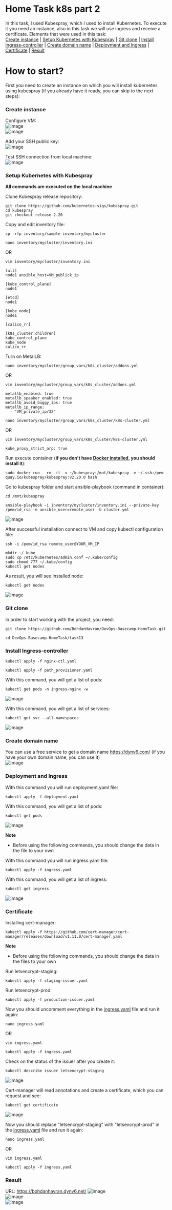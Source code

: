 # Home Task k8s part 2
In this task, I used Kubespray, which I used to install Kubernetes. To execute it you need an instance, also in this task we will use ingress and receive a certificate. Elements that were used in this task:<br>
[Сreate instance](#create-instance) | [Setup Kubernetes with Kubespray](#setup-kubernetes-with-kubespray) | [Git clone](#git-clone) | [Install Ingress-controller](#install-ingress-controller) | [Create domain name](#create-domain-name) | [Deployment and Ingress](#deployment-and-ingress) | [Certificate](#certificate) | [Result](#result)

# How to start?
First you need to create an instance on which you will install kubernetes using kubespray (if you already have it ready, you can skip to the next steps):

### <a name="create-instance">Сreate instance</a>

Configure VM:<br>
![image](https://user-images.githubusercontent.com/7732624/217242226-b3654270-9b73-4fe5-9917-f9301199b88f.png)<br>
![image](https://user-images.githubusercontent.com/7732624/217242472-d6c33077-c3ae-45ac-85e5-f9f054c8781b.png)

Add your SSH public key:<br>
![image](https://user-images.githubusercontent.com/7732624/217242911-54a684df-5dc9-491f-8245-a60f60f37e4d.png)

Test SSH connection from local machine:<br>
![image](https://user-images.githubusercontent.com/7732624/217244171-81ecec7c-ea63-4267-832d-6d884299adc0.png)

### <a name="setup-kubernetes-with-kubespray">Setup Kubernetes with Kubespray</a>
<b>All commands are executed on the local machine</b>

Clone Kubespray release  repository:
```
git clone https://github.com/kubernetes-sigs/kubespray.git
cd kubespray
git checkout release-2.20
```
Copy and edit inventory file:
```
cp -rfp inventory/sample inventory/mycluster
```
```
nano inventory/mycluster/inventory.ini
```
OR
```
vim inventory/mycluster/inventory.ini
```
```
[all]
node1 ansible_host=VM_publick_ip

[kube_control_plane]
node1

[etcd]
node1

[kube_node]
node1

[calico_rr]

[k8s_cluster:children]
kube_control_plane
kube_node
calico_rr
```
Turn on MetalLB:
```
nano inventory/mycluster/group_vars/k8s_cluster/addons.yml
```
OR
```
vim inventory/mycluster/group_vars/k8s_cluster/addons.yml
```
```
metallb_enabled: true
metallb_speaker_enabled: true
metallb_avoid_buggy_ips: true
metallb_ip_range:
  - "VM_private_ip/32"
```
```
nano inventory/mycluster/group_vars/k8s_cluster/k8s-cluster.yml
```
OR
```
vim inventory/mycluster/group_vars/k8s_cluster/k8s-cluster.yml
```
```
kube_proxy_strict_arp: true
```
Run execute container (<b>if you don't have [Docker installed](https://docs.docker.com/engine/install/ubuntu/), you should install it</b>):
```
sudo docker run --rm -it -v ~/kubespray:/mnt/kubespray -v ~/.ssh:/pem quay.io/kubespray/kubespray:v2.20.0 bash
```
Go to kubespray folder and start ansible-playbook (command in container):
```
cd /mnt/kubespray
```
```
ansible-playbook -i inventory/mycluster/inventory.ini --private-key /pem/id_rsa -e ansible_user=remote_user -b cluster.yml
```
![image](https://user-images.githubusercontent.com/7732624/217251644-161e8609-b5e9-4c31-9fa6-16a8241176e4.png)

After successful installation connect to VM and copy kubectl configuration file:
```
ssh -i /pem/id_rsa remote_user@YOUR_VM_IP
```
```
mkdir ~/.kube
sudo cp /etc/kubernetes/admin.conf ~/.kube/config
sudo chmod 777 ~/.kube/config
kubectl get nodes
```
As result, you will see installed node:<br>
```
kubectl get nodes
```
![image](https://user-images.githubusercontent.com/7732624/217257411-625e1c0c-6273-451c-9656-83592180fa93.png)

### <a name="git-clone">Git clone</a>

In order to start working with the project, you need:
```
git clone https://github.com/BohdanHavran/DevOps-Basecamp-HomeTask.git
```
```
cd DevOps-Basecamp-HomeTask/task13
```

### <a name="install-ingress-controller">Install Ingress-controller</a> 
```
kubectl apply -f nginx-ctl.yaml
```
```
kubectl apply -f path_provisioner.yaml
```

With this command, you will get a list of pods:
```
kubectl get pods -n ingress-nginx -w
```
![image](https://user-images.githubusercontent.com/7732624/217257802-269abf4a-f5d8-4245-b2a3-049924fe32fe.png)

With this command, you will get a list of services:
```
kubectl get svc --all-namespaces
```
![image](https://user-images.githubusercontent.com/7732624/217273874-f3cb4021-9db1-497a-bf65-6670e20a65ee.png)

### <a name="create-domain-name">Create domain name</a>
You can use a free service to get a domain name https://dynv6.com/ (if you have your own domain name, you can use it)<br>
![image](https://user-images.githubusercontent.com/7732624/217261942-1b2a6821-9f37-47b0-9b23-78a5636eebb6.png)

### <a name="deployment-and-ingress">Deployment and Ingress</a>
With this command you will run deployment.yaml file:
```
kubectl apply -f deployment.yaml
```
With this command, you will get a list of pods:
```
kubectl get pods
```
![image](https://user-images.githubusercontent.com/7732624/217263171-7770b83e-e2e7-42d4-ac49-5e7a95b9bc5c.png)

<b>Note</b>
- Before using the following commands, you should change the data in the file to your own

With this command you will run ingress.yaml file:
```
kubectl apply -f ingress.yaml
```
With this command, you will get a list of ingress:
```
kubectl get ingress
```
![image](https://user-images.githubusercontent.com/7732624/217262886-b5e66089-34ab-4f66-9649-52c9a2536954.png)

### <a name="certificate">Certificate</a>
Installing cert-manager:
```
kubectl apply -f https://github.com/cert-manager/cert-manager/releases/download/v1.11.0/cert-manager.yaml
```
<b>Note</b>
- Before using the following commands, you should change the data in the files to your own

Run letsencrypt-staging:
```
kubectl apply -f staging-issuer.yaml
```
Run letsencrypt-prod:
```
kubectl apply -f production-issuer.yaml
```
Now you should uncomment everything in the [ingress.yaml](https://github.com/BohdanHavran/DevOps-Basecamp-HomeTask/blob/main/task13/ingress.yaml) file and run it again:
```
nano ingress.yaml
```
OR
```
vim ingress.yaml
```
```
kubectl apply -f ingress.yaml
```
Check on the status of the issuer after you create it:
```
kubectl describe issuer letsencrypt-staging
```
![image](https://user-images.githubusercontent.com/7732624/217269070-8e596090-2d61-42f9-bb1c-688627221ff4.png)

Cert-manager will read annotations and create a certificate, which you can request and see:
```
kubectl get certificate
```
![image](https://user-images.githubusercontent.com/7732624/217268081-f0cae2d3-e623-4f81-8dab-fd5063c36bd4.png)

Now you should replace "letsencrypt-staging" with "letsencrypt-prod" in the [ingress.yaml](https://github.com/BohdanHavran/DevOps-Basecamp-HomeTask/blob/main/task13/ingress.yaml) file and run it again:
```
nano ingress.yaml
```
OR
```
vim ingress.yaml
```
```
kubectl apply -f ingress.yaml
```

### <a name="result">Result</a>
URL: https://bohdanhavran.dynv6.net/
![image](https://user-images.githubusercontent.com/7732624/217270268-043949d7-3091-4af4-bfe4-e03872997508.png)<br>
![image](https://user-images.githubusercontent.com/7732624/217270293-78e8ab36-df2d-40aa-8bb9-8f8e797a5f69.png)<br>
![image](https://user-images.githubusercontent.com/7732624/217270323-60123375-b59f-4b9a-9d2c-863b23820c3e.png)

